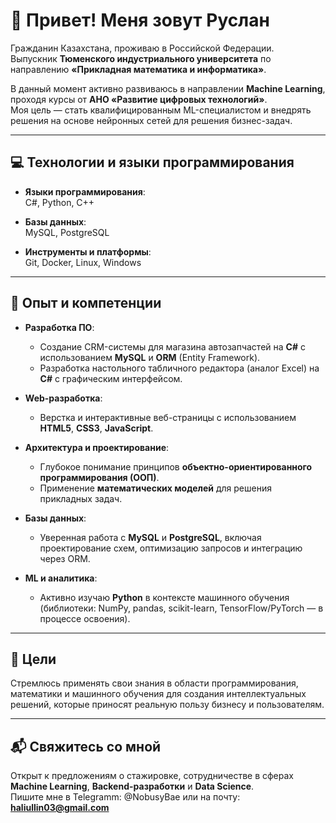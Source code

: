 # 👋 Привет! Меня зовут Руслан

Гражданин Казахстана, проживаю в Российской Федерации.  
Выпускник **Тюменского индустриального университета** по направлению **«Прикладная математика и информатика»**.

В данный момент активно развиваюсь в направлении **Machine Learning**, проходя курсы от **АНО «Развитие цифровых технологий»**.  
Моя цель — стать квалифицированным ML-специалистом и внедрять решения на основе нейронных сетей для решения бизнес-задач.

---

## 💻 Технологии и языки программирования

- **Языки программирования**:  
  C#, Python, C++

- **Базы данных**:  
  MySQL, PostgreSQL

- **Инструменты и платформы**:  
  Git, Docker, Linux, Windows

---

## 💼 Опыт и компетенции

- **Разработка ПО**:  
  - Создание CRM-системы для магазина автозапчастей на **C#** с использованием **MySQL** и **ORM** (Entity Framework).  
  - Разработка настольного табличного редактора (аналог Excel) на **C#** с графическим интерфейсом.

- **Web-разработка**:  
  - Верстка и интерактивные веб-страницы с использованием **HTML5**, **CSS3**, **JavaScript**.

- **Архитектура и проектирование**:  
  - Глубокое понимание принципов **объектно-ориентированного программирования (ООП)**.  
  - Применение **математических моделей** для решения прикладных задач.

- **Базы данных**:  
  - Уверенная работа с **MySQL** и **PostgreSQL**, включая проектирование схем, оптимизацию запросов и интеграцию через ORM.

- **ML и аналитика**:  
  - Активно изучаю **Python** в контексте машинного обучения (библиотеки: NumPy, pandas, scikit-learn, TensorFlow/PyTorch — в процессе освоения).

---

## 🚀 Цели

Стремлюсь применять свои знания в области программирования, математики и машинного обучения для создания интеллектуальных решений, которые приносят реальную пользу бизнесу и пользователям.

---

## 📬 Свяжитесь со мной

Открыт к предложениям о стажировке, сотрудничестве в сферах **Machine Learning**, **Backend-разработки** и **Data Science**.  
Пишите мне в Telegramm: @NobusyBae или на почту: **haliullin03@gmail.com**
